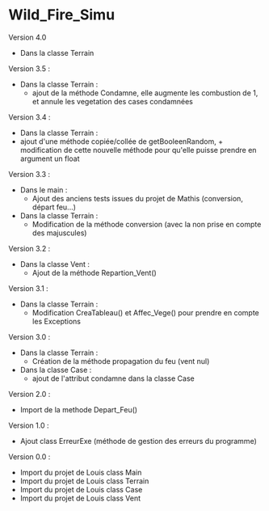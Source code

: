 # Wild_Fire_Simu

Version 4.0
- Dans la classe Terrain


 Version 3.5 :
 - Dans la classe Terrain :
   - ajout de la méthode Condamne, elle augmente les combustion de 1, et annule les vegetation des cases condamnées
   
 Version 3.4 :
 - Dans la classe Terrain :
  - ajout d'une méthode copiée/collée de getBooleenRandom, + modification de cette nouvelle méthode pour qu'elle puisse prendre en argument un float 

Version 3.3 :
- Dans le main :
  - Ajout des anciens tests issues du projet de Mathis (conversion, départ feu...)
- Dans la classe Terrain : 
  - Modification de la méthode conversion (avec la non prise en compte des majuscules)  
 
Version 3.2 :
- Dans la classe Vent :
  - Ajout de la méthode Repartion_Vent()

Version 3.1 :
- Dans la classe Terrain :
  - Modification CreaTableau() et Affec_Vege() pour prendre en compte les Exceptions

Version 3.0 :
- Dans la classe Terrain :
  - Création de la méthode propagation du feu (vent nul)
- Dans la classe Case :
  - ajout de l'attribut condamne dans la classe Case
  
Version 2.0 :
- Import de la methode Depart_Feu()

Version 1.0 :
- Ajout class ErreurExe (méthode de gestion des erreurs du programme)

Version 0.0 :
- Import du projet de Louis class Main
- Import du projet de Louis class Terrain
- Import du projet de Louis class Case
- Import du projet de Louis class Vent

